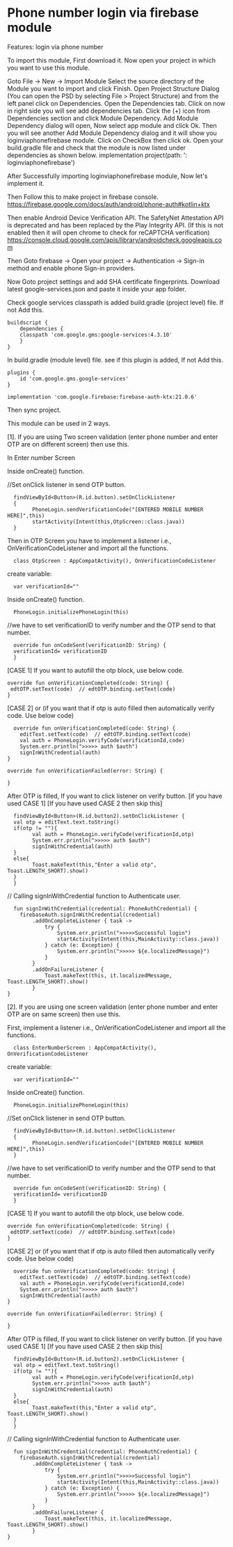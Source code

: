 # Phone number login via firebase module

Features:
login via phone number

To import this module, First download it. Now open your project in which you want to use this
module.

Goto File -> New -> Import Module Select the source directory of the Module you want to import and
click Finish. Open Project Structure Dialog (You can open the PSD by selecting File > Project
Structure) and from the left panel click on Dependencies. Open the Dependencies tab. Click
on <All Module> now in right side you will see add dependencies tab. Click the (+) icon from
Dependencies section and click Module Dependency. Add Module Dependency dialog will open, Now select
app module and click Ok. Then you will see another Add Module Dependency dialog and it will show you 
loginviaphonefirebase module. Click on CheckBox then click ok. Open your build.gradle file and check
that the module is now listed under dependencies as shown below. implementation project(path: ':
loginviaphonefirebase')

After Successfully importing loginviaphonefirebase module, Now let's implement it.

Then Follow this to make project in firebase console.
https://firebase.google.com/docs/auth/android/phone-auth#kotlin+ktx

Then enable Android Device Verification API. The SafetyNet Attestation API is deprecated and has
been replaced by the Play Integrity API.
(If this is not enabled then it will open chrome to check for reCAPTCHA verification)
https://console.cloud.google.com/apis/library/androidcheck.googleapis.com

Then Goto firebase -> Open your project -> Authentication -> Sign-in method and enable phone Sign-in
providers.

Now Goto project settings and add SHA certificate fingerprints. Download latest google-services.json
and paste it inside your app folder.

Check google services classpath is added build.gradle (project level) file. If not Add this.

    buildscript {
        dependencies {
        classpath 'com.google.gms:google-services:4.3.10'
        }
    }

In build.gradle (module level) file.
see if this plugin is added, If not Add this.

    plugins {
        id 'com.google.gms.google-services'
    }
        
    implementation 'com.google.firebase:firebase-auth-ktx:21.0.6'

Then sync project.

This module can be used in 2 ways.

[1]. If you are using Two screen validation (enter phone number and enter OTP are on different screen) then use this.

In Enter number Screen

Inside onCreate() function.

//Set onClick listener in send OTP button.
      
      findViewById<Button>(R.id.button).setOnClickListener 
      { 
            PhoneLogin.sendVerificationCode("[ENTERED MOBILE NUMBER HERE]",this)
            startActivity(Intent(this,OtpScreen::class.java))
      }


Then in OTP Screen
you have to implement a listener i.e., OnVerificationCodeListener and import all the functions.

      class OtpScreen : AppCompatActivity(), OnVerificationCodeListener

create variable:
      
      var verificationId=""

Inside onCreate() function.

      PhoneLogin.initializePhoneLogin(this)

//we have to set verificationID to verify number and the OTP send to that number.

      override fun onCodeSent(verificationID: String) {
      verificationId= verificationID
      }
[CASE 1] If you want to autofill the otp block, use below code.

    override fun onVerificationCompleted(code: String) {
     edtOTP.setText(code)  // edtOTP.binding.setText(code) 
    }

[CASE 2] or (if you want that if otp is auto filled then automatically verify code. Use below code)
      
      override fun onVerificationCompleted(code: String) {
        editText.setText(code)  // edtOTP.binding.setText(code) 
        val auth = PhoneLogin.verifyCode(verificationId,code)
        System.err.println(">>>>> auth $auth")
        signInWithCredential(auth)
    }

    override fun onVerificationFailed(error: String) {

    }

After OTP is filled, If you want to click listener on verify button. [if you have used CASE 1]
[If you have used CASE 2 then skip this]


      findViewById<Button>(R.id.button2).setOnClickListener {
      val otp = editText.text.toString()
      if(otp != ""){
            val auth = PhoneLogin.verifyCode(verificationId,otp)
            System.err.println(">>>>> auth $auth")
            signInWithCredential(auth)
      }
      else{
            Toast.makeText(this,"Enter a valid otp", Toast.LENGTH_SHORT).show()
      }
      }

      
// Calling signInWithCredential function to Authenticate user.
   
      fun signInWithCredential(credential: PhoneAuthCredential) {
        firebaseAuth.signInWithCredential(credential)
            .addOnCompleteListener { task ->
                try {
                    System.err.println(">>>>>Successful login")
                    startActivity(Intent(this,MainActivity::class.java))
                } catch (e: Exception) {
                    System.err.println(">>>>> ${e.localizedMessage}")
                }
            }
            .addOnFailureListener {
                Toast.makeText(this, it.localizedMessage, Toast.LENGTH_SHORT).show()
            }
    }


[2]. If you are using one screen validation (enter phone number and enter OTP are on same screen) then use this.

First, implement a listener i.e., OnVerificationCodeListener and import all the functions.

      class EnterNumberScreen : AppCompatActivity(), OnVerificationCodeListener

create variable:
      
      var verificationId=""


Inside onCreate() function.

      PhoneLogin.initializePhoneLogin(this)
      
//Set onClick listener in send OTP button.
      
      findViewById<Button>(R.id.button).setOnClickListener
      {
            PhoneLogin.sendVerificationCode("[ENTERED MOBILE NUMBER HERE]",this)
      }

//we have to set verificationID to verify number and the OTP send to that number.

      override fun onCodeSent(verificationID: String) {
      verificationId= verificationID
      }
[CASE 1] If you want to autofill the otp block, use below code.

    override fun onVerificationCompleted(code: String) {
     edtOTP.setText(code)  // edtOTP.binding.setText(code) 
    }

[CASE 2] or (if you want that if otp is auto filled then automatically verify code. Use below code)

      override fun onVerificationCompleted(code: String) {
        editText.setText(code)  // edtOTP.binding.setText(code) 
        val auth = PhoneLogin.verifyCode(verificationId,code)
        System.err.println(">>>>> auth $auth")
        signInWithCredential(auth)
    }

    override fun onVerificationFailed(error: String) {

    }


After OTP is filled, If you want to click listener on verify button. [if you have used CASE 1]
[If you have used CASE 2 then skip this]

      findViewById<Button>(R.id.button2).setOnClickListener {
      val otp = editText.text.toString()
      if(otp != ""){
            val auth = PhoneLogin.verifyCode(verificationId,otp)
            System.err.println(">>>>> auth $auth")
            signInWithCredential(auth)
      }
      else{
            Toast.makeText(this,"Enter a valid otp", Toast.LENGTH_SHORT).show()
      }
      }


// Calling signInWithCredential function to Authenticate user.

      fun signInWithCredential(credential: PhoneAuthCredential) {
        firebaseAuth.signInWithCredential(credential)
            .addOnCompleteListener { task ->
                try {
                    System.err.println(">>>>>Successful login")
                    startActivity(Intent(this,MainActivity::class.java))
                } catch (e: Exception) {
                    System.err.println(">>>>> ${e.localizedMessage}")
                }
            }
            .addOnFailureListener {
                Toast.makeText(this, it.localizedMessage, Toast.LENGTH_SHORT).show()
            }
    }
